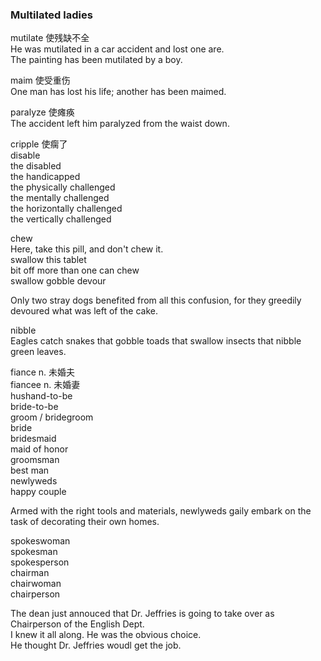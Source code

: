 ### Multilated ladies  
  
mutilate 使残缺不全  
He was mutilated in a car accident and lost one are.  
The painting has been mutilated by a boy.  
  
maim 使受重伤  
One man has lost his life; another has been maimed.  
  
paralyze 使瘫痪  
The accident left him paralyzed from the waist down.  
  
cripple 使瘸了  
disable  
the disabled  
the handicapped  
the physically challenged  
the mentally challenged  
the horizontally challenged  
the vertically challenged  

chew  
Here, take this pill, and don't chew it.  
swallow this tablet  
bit off more than one can chew  
swallow     gobble      devour  
  
Only two stray dogs benefited from all this confusion, for they greedily devoured what was left of the cake.  
  
nibble  
Eagles catch snakes that gobble toads that swallow insects that nibble green leaves.  
  
fiance n. 未婚夫  
fiancee n. 未婚妻  
hushand-to-be  
bride-to-be  
groom / bridegroom  
bride  
bridesmaid  
maid of honor  
groomsman  
best man  
newlyweds  
happy couple  
  
Armed with the right tools and materials, newlyweds gaily embark on the task of decorating their own homes.  
  
spokeswoman  
spokesman  
spokesperson  
chairman  
chairwoman  
chairperson  
  
The dean just annouced that Dr. Jeffries is going to take over as Chairperson of the English Dept.  
I knew it all along. He was the obvious choice.  
He thought Dr. Jeffries woudl get the job.  


